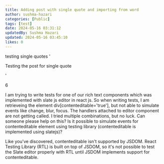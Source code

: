 ```yaml
---
title: Adding post with single quote and importing from word
author: sushma-hazari
categories: [Public]
tags: [test]
date: 2024-05-16 03:31:12 
updatedBy: Sushma Hazari
updated: 2024-05-16 03:45:10 
likes: 0
---
```


testing single quotes '

Testing the post for single quote

'

6

I am trying to write tests for one of our rich text components which was implemented with slate js editor in react js. So when writing tests, I am retrieveing the element div[contenteditable='true'], but not able to simulate events like change, blur, focus. The handlers attached to editor component are not getting called. I tried multiple combinations, but no luck. Can someone please help on this? Is it possible to simulate events for contenteditable element using testing library (contenteditable is implemented using slatejs)?

Like you've discovered, contenteditable isn't supported by JSDOM. React Testing Library (RTL) is built on top of JSDOM, so it's not possible to test the Slate editor properly with RTL until JSDOM implements support for contenteditable.